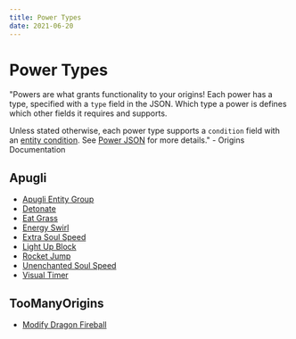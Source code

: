 ```yaml
---
title: Power Types
date: 2021-06-20
---
```


# Power Types

"Powers are what grants functionality to your origins! Each power has a type, specified with
a `type` field in the JSON. Which type a power is defines which other fields it requires and supports.

Unless stated otherwise, each power type supports a `condition` field with an [entity condition](https://origins.readthedocs.io/en/latest/entity_conditions/). See [Power JSON](https://origins.readthedocs.io/en/latest/power_json/) for more details." - Origins Documentation

## Apugli
* [Apugli Entity Group](entity_group)
* [Detonate](detonate)
* [Eat Grass](eat_grass)
* [Energy Swirl](energy_swirl)
* [Extra Soul Speed](extra_soul_speed)
* [Light Up Block](light_up_block)
* [Rocket Jump](rocket_jump)
* [Unenchanted Soul Speed](unenchanted_soul_speed)
* [Visual Timer](visual_timer)

## TooManyOrigins
* [Modify Dragon Fireball](modify_dragon_fireball)